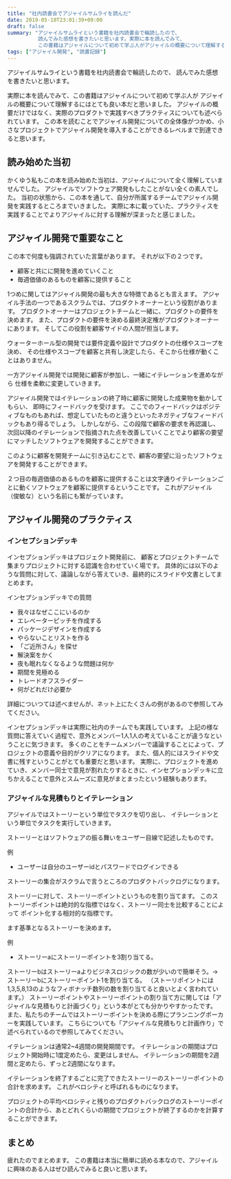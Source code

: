 ```yaml
---
title: "社内読書会でアジャイルサムライを読んだ"
date: 2019-05-10T23:01:39+09:00
draft: false
summary: "アジャイルサムライという書籍を社内読書会で輪読したので、
          読んでみた感想を書きたいと思います。実際に本を読んでみて、
          この書籍はアジャイルについて初めて学ぶ人がアジャイルの概要について理解するにはとても良い本だと思いました。"
tags: ["アジャイル開発", "読書記録"]
---
```



アジャイルサムライという書籍を社内読書会で輪読したので、
読んでみた感想を書きたいと思います。

実際に本を読んでみて、この書籍はアジャイルについて初めて学ぶ人が
アジャイルの概要について理解するにはとても良い本だと思いました。
アジャイルの概要だけではなく、実際のプロダクトで実践すべきプラクティスについても述べられています。
この本を読むことでアジャイル開発についての全体像がつかめ、小さなプロジェクトでアジャイル開発を導入することができるレベルまで到達できると思います。



## 読み始めた当初
かくゆう私もこの本を読み始めた当初は、アジャイルについて全く理解していませんでした。
アジャイルでソフトウェア開発もしたことがない全くの素人でした。
当初の状態から、この本を通して、自分が所属するチームでアジャイル開発を実践するところまでいきました。
実際に本に載っていた、プラクティスを実践することでよりアジャイルに対する理解が深まったと感じました。

## アジャイル開発で重要なこと
この本で何度も強調されていた言葉があります。
それが以下の２つです。

- 顧客と共にに開発を進めていくこと
- 毎週価値のあるものを顧客に提供すること

1つめに関してはアジャイル開発の最も大きな特徴であるとも言えます。
アジャイル手法の一つであるスクラムでは、プロダクトオーナーという役割があります。
プロダクトオーナーはプロジェクトチームと一緒に、プロダクトの要件を決めます。
また、プロダクトの要件を決める最終決定権がプロダクトオーナーにあります。
そしてこの役割を顧客サイドの人間が担当します。

ウォーターホール型の開発では要件定義や設計でプロダクトの仕様やスコープを決め、
その仕様やスコープを顧客と共有し決定したら、そこから仕様が動くことはありません。

一方アジャイル開発では開発に顧客が参加し、一緒にイテレーションを進めながら
仕様を柔軟に変更していきます。

アジャイル開発ではイテレーションの終了時に顧客に開発した成果物を動かしてもらい、
即時にフィードバックを受けます。
ここでのフィードバックはポジティブなものもあれば、想定していたものと違うといったネガティブなフィードバックもあり得るでしょう。
しかしながら、この段階で顧客の要求を再認識し、次回以降のイテレーションで指摘された点を改善していくことでより顧客の要望にマッチしたソフトウェアを開発することができます。

このように顧客を開発チームに引き込むことで、顧客の要望に沿ったソフトウェアを開発することができます。

２つ目の毎週価値のあるものを顧客に提供することは文字通りイテレーションごとに動くソフトウェアを顧客に提供するということです。
これがアジャイル（俊敏な）という名前にも繋がっています。

## アジャイル開発のプラクティス

### インセプションデッキ
インセプションデッキはプロジェクト開発前に、
顧客とプロジェクトチームで集まりプロジェクトに対する認識を合わせていく場です。
具体的には以下のような質問に対して、議論しながら答えていき、最終的にスライドや文書としてまとめます。

インセプションデッキでの質問

- 我々はなぜここにいるのか
- エレベーターピッチを作成する
- パッケージデザインを作成する
- やらないことリストを作る
- 「ご近所さん」を探せ
- 解決案をかく
- 夜も眠れなくなるような問題は何か
- 期間を見極める
- トレードオフスライダー
- 何がどれだけ必要か

詳細についつては述べませんが、ネット上にたくさんの例があるので参照してみてください。

インセプションデッキは実際に社内のチームでも実践しています。
上記の様な質問に答えていく過程で、意外とメンバー1人1人の考えていることが違うなということに気づきます。
多くのことをチームメンバーで議論することによって、プロジェクトの意義や目的がクリアになります。
また、個人的にはスライドや文書に残すということがとても重要だと思います。
実際に、プロジェクトを進めていき、メンバー同士で意見が割れたりするときに、インセプションデッキに立ちかえることで意外とスムーズに意見がまとまったという経験もあります。

### アジャイルな見積もりとイテレーション
アジャイルではストーリーという単位でタスクを切り出し、
イテレーションという単位でタスクを実行していきます。

ストーリーとはソフトウェアの振る舞いをユーザー目線で記述したものです。

例

- ユーザーは自分のユーザーidとパスワードでログインできる

ストーリーの集合がスクラムで言うところのプロダクトバックログになります。

ストーリーに対して、ストーリーポイントというものを割り当てます。
このストーリーポイントは絶対的な指標ではなく、ストーリー同士を比較することによって
ポイント化する相対的な指標です。

ます基準となるストーリーを決めます。

例

- ストーリーaにストーリーポイントを3割り当てる。

ストーリーbはストーリーaよりビジネスロジックの数が少いので簡単そう。→　ストーリーbにストーリーポイント1を割り当てる。
（ストーリポイントには1,3,5,8,13のようなフィボナッチ数列の数を割り当てると良いとよく言われています。）
ストーリーポイントやストーリーポイントの割り当て方に関しては「アジャイルな見積もりと計画づくり」という本がとても分かりやすかったです。
また、私たちのチームではストーリーポイントを決める際にプランニングポーカーを実践しています。
こちらについても「アジャイルな見積もりと計画作り」で述べられているので参照してみてください。


イテレーションは通常2~4週間の開発期間です。
イテレーションの期間はプロジェクト開始時に1度定めたら、変更はしません。
イテレーションの期間を2週間と定めたら、ずっと2週間になります。

イテレーションを終了するごとに完了できたストーリーのストーリーポイントの合計を求めます。
これがベロシティと呼ばれるものになります。

プロジェクトの平均ベロシティと残りのプロダクトバックログのストーリーポイントの合計から、あとどれくらいの期間でプロジェクトが終了するのかを計算することができます。

## まとめ

疲れたのでまとめます。
この書籍は本当に簡単に読める本なので、アジャイルに興味のある人はぜひ読んでみると良いと思います。
